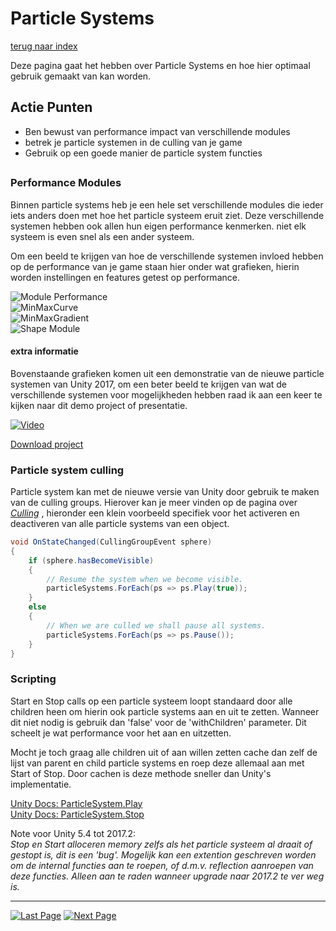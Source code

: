 # Particle Systems
[terug naar index](/Index.md#graphics)  

Deze pagina gaat het hebben over Particle Systems en hoe hier optimaal gebruik gemaakt van kan worden.  

## Actie Punten
* Ben bewust van performance impact van verschillende modules
* betrek je particle systemen in de culling van je game
* Gebruik op een goede manier de particle system functies
##  


### Performance Modules

Binnen particle systems heb je een hele set verschillende modules die ieder iets anders doen met hoe het particle systeem eruit ziet. Deze verschillende systemen 
hebben ook allen hun eigen performance kenmerken. niet elk systeem is even snel als een ander systeem.

Om een beeld te krijgen van hoe de verschillende systemen invloed hebben op de performance van je game staan hier onder wat grafieken, hierin worden instellingen 
en features getest op performance.

![Module Performance](https://i.imgur.com/o2hdIEH.png)  
![MinMaxCurve](https://i.imgur.com/D5QwHMo.png)  
![MinMaxGradient](https://i.imgur.com/9BFNc4Q.png)  
![Shape Module](https://i.imgur.com/iU64Caz.png)  


#### extra informatie
Bovenstaande grafieken komen uit een demonstratie van de nieuwe particle systemen van Unity 2017, om een beter beeld te krijgen van wat de verschillende systemen
voor mogelijkheden hebben raad ik aan een keer te kijken naar dit demo project of presentatie.

[![Video](https://i.imgur.com/QRlA28e.png)](https://www.youtube.com/watch?v=_N4iL0SQ9q8)  

[Download project](http://bit.ly/2ueFDWF)  

### Particle system culling

Particle system kan met de nieuwe versie van Unity door gebruik te maken van de culling groups. Hierover kan je meer vinden op de pagina over _[Culling](/UnitySettings/Culling.md)_ 
, hieronder een klein voorbeeld specifiek voor het activeren en deactiveren van alle particle systems van een object.


```c#
void OnStateChanged(CullingGroupEvent sphere)
{
	if (sphere.hasBecomeVisible)
	{
		// Resume the system when we become visible.
		particleSystems.ForEach(ps => ps.Play(true));
	}
	else
	{
		// When we are culled we shall pause all systems.
		particleSystems.ForEach(ps => ps.Pause());
	}
}
```

### Scripting  

Start en Stop calls op een particle systeem loopt standaard door alle children heen om hierin ook particle systems aan en uit te zetten. Wanneer dit niet nodig is gebruik dan 'false' 
voor de 'withChildren' parameter. Dit scheelt je wat performance voor het aan en uitzetten.

Mocht je toch graag alle children uit of aan willen zetten cache dan zelf de lijst van parent en child particle systems en roep deze allemaal aan met Start of Stop. Door cachen is 
deze methode sneller dan Unity's implementatie.

[Unity Docs: ParticleSystem.Play](https://docs.unity3d.com/ScriptReference/ParticleSystem.Play.html)  
[Unity Docs: ParticleSystem.Stop](https://docs.unity3d.com/ScriptReference/ParticleSystem.Stop.html)  

Note voor Unity 5.4 tot 2017.2:  
_Stop en Start alloceren memory zelfs als het particle systeem al draait of gestopt is, dit is een 'bug'. Mogelijk kan een extention geschreven worden 
om de internal functies aan te roepen, of d.m.v. reflection aanroepen van deze functies. Alleen aan te raden wanneer upgrade naar 2017.2 te ver weg is._ 

---
[![Last Page](https://i.imgur.com/Wr11iwl.png)](/Graphics/Polycount.md) [![Next Page](https://i.imgur.com/nHLTAf1.png)](/UnitySettings/DrawCallsBatching.md)